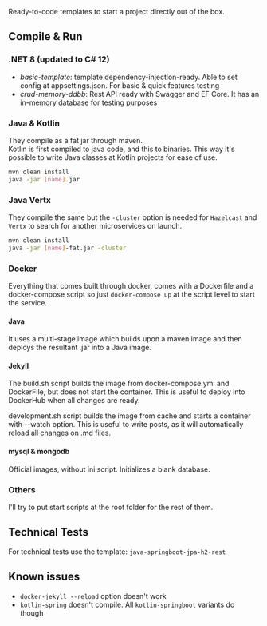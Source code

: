 Ready-to-code templates to start a project directly out of the box.

## Compile & Run
### .NET 8 (updated to C# 12)
* *basic-template*: template dependency-injection-ready. Able to set config at appsettings.json. For basic & quick features testing    
* *crud-memory-ddbb*:  Rest API ready with Swagger and EF Core. It has an in-memory database for testing purposes

### Java & Kotlin
They compile as a fat jar through maven.  
Kotlin is first compiled to java code, and this to binaries. This way it's possible to write Java classes at Kotlin projects for ease of use.

~~~ bash
mvn clean install
java -jar [name].jar  
~~~

### Java Vertx
They compile the same but the `-cluster` option is needed for `Hazelcast` and `Vertx` to search for another microservices on launch.
~~~ bash
mvn clean install  
java -jar [name]-fat.jar -cluster
~~~

### Docker
Everything that comes built through docker, comes with a Dockerfile and a docker-compose script so just `docker-compose up` at the script level to start the service.

#### Java
It uses a multi-stage image which builds upon a maven image and then deploys the resultant .jar into a Java image.

#### Jekyll
The build.sh script builds the image from docker-compose.yml and DockerFile, but does not start the container. This is useful to deploy into DockerHub when all changes are ready.

development.sh script builds the image from cache and starts a container with --watch option. This is useful to write posts, as it will automatically reload all changes on .md files.

#### mysql & mongodb
Official images, without ini script. Initializes a blank database.

### Others
I'll try to put start scripts at the root folder for the rest of them.

## Technical Tests
For technical tests use the template: `java-springboot-jpa-h2-rest`

## Known issues
* `docker-jekyll --reload` option doesn't work
* `kotlin-spring` doesn't compile. All `kotlin-springboot` variants do though
